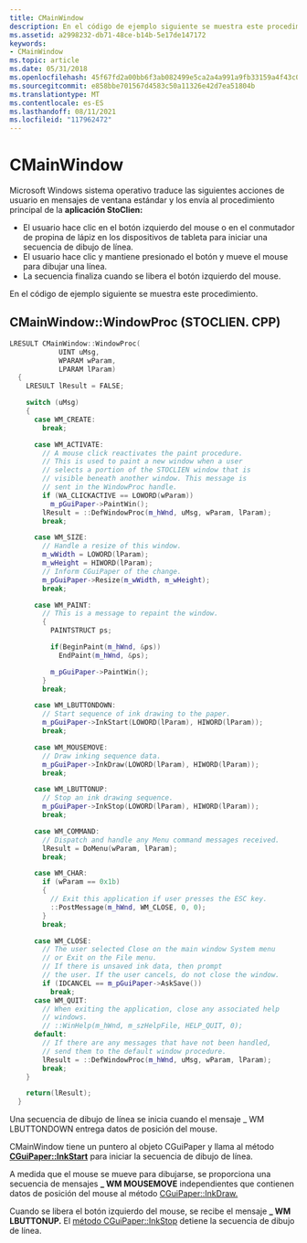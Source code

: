```yaml
---
title: CMainWindow
description: En el código de ejemplo siguiente se muestra este procedimiento.
ms.assetid: a2998232-db71-48ce-b14b-5e17de147172
keywords:
- CMainWindow
ms.topic: article
ms.date: 05/31/2018
ms.openlocfilehash: 45f67fd2a00bb6f3ab082499e5ca2a4a991a9fb33159a4f43c05923ae393efcf
ms.sourcegitcommit: e858bbe701567d4583c50a11326e42d7ea51804b
ms.translationtype: MT
ms.contentlocale: es-ES
ms.lasthandoff: 08/11/2021
ms.locfileid: "117962472"
---
```

# <a name="cmainwindow"></a>CMainWindow

Microsoft Windows sistema operativo traduce las siguientes acciones de usuario en mensajes de ventana estándar y los envía al procedimiento principal de la **aplicación StoClien:**

-   El usuario hace clic en el botón izquierdo del mouse o en el conmutador de propina de lápiz en los dispositivos de tableta para iniciar una secuencia de dibujo de línea.
-   El usuario hace clic y mantiene presionado el botón y mueve el mouse para dibujar una línea.
-   La secuencia finaliza cuando se libera el botón izquierdo del mouse.

En el código de ejemplo siguiente se muestra este procedimiento.

## <a name="cmainwindowwindowproc-stocliencpp"></a>CMainWindow::WindowProc (STOCLIEN. CPP)


```C++
LRESULT CMainWindow::WindowProc(
            UINT uMsg,
            WPARAM wParam,
            LPARAM lParam)
  {
    LRESULT lResult = FALSE;

    switch (uMsg)
    {
      case WM_CREATE:
        break;

      case WM_ACTIVATE:
        // A mouse click reactivates the paint procedure.
        // This is used to paint a new window when a user
        // selects a portion of the STOCLIEN window that is 
        // visible beneath another window. This message is  
        // sent in the WindowProc handle.
        if (WA_CLICKACTIVE == LOWORD(wParam))
          m_pGuiPaper->PaintWin();
        lResult = ::DefWindowProc(m_hWnd, uMsg, wParam, lParam);
        break;

      case WM_SIZE:
        // Handle a resize of this window.
        m_wWidth = LOWORD(lParam);
        m_wHeight = HIWORD(lParam);
        // Inform CGuiPaper of the change.
        m_pGuiPaper->Resize(m_wWidth, m_wHeight);
        break;

      case WM_PAINT:
        // This is a message to repaint the window.
        {
          PAINTSTRUCT ps;

          if(BeginPaint(m_hWnd, &ps))
            EndPaint(m_hWnd, &ps);

          m_pGuiPaper->PaintWin();
        }
        break;

      case WM_LBUTTONDOWN:
        // Start sequence of ink drawing to the paper.
        m_pGuiPaper->InkStart(LOWORD(lParam), HIWORD(lParam));
        break;

      case WM_MOUSEMOVE:
        // Draw inking sequence data.
        m_pGuiPaper->InkDraw(LOWORD(lParam), HIWORD(lParam));
        break;

      case WM_LBUTTONUP:
        // Stop an ink drawing sequence.
        m_pGuiPaper->InkStop(LOWORD(lParam), HIWORD(lParam));
        break;

      case WM_COMMAND:
        // Dispatch and handle any Menu command messages received.
        lResult = DoMenu(wParam, lParam);
        break;

      case WM_CHAR:
        if (wParam == 0x1b)
        {
          // Exit this application if user presses the ESC key.
          ::PostMessage(m_hWnd, WM_CLOSE, 0, 0);
        }
        break;

      case WM_CLOSE:
        // The user selected Close on the main window System menu
        // or Exit on the File menu.
        // If there is unsaved ink data, then prompt
        // the user. If the user cancels, do not close the window.
        if (IDCANCEL == m_pGuiPaper->AskSave())
          break;
      case WM_QUIT:
        // When exiting the application, close any associated help
        // windows.
        // ::WinHelp(m_hWnd, m_szHelpFile, HELP_QUIT, 0);
      default:
        // If there are any messages that have not been handled,
        // send them to the default window procedure.
        lResult = ::DefWindowProc(m_hWnd, uMsg, wParam, lParam);
        break;
    }

    return(lResult);
  }
```



Una secuencia de dibujo de línea se inicia cuando el mensaje \_ WM LBUTTONDOWN entrega datos de posición del mouse.

CMainWindow tiene un puntero al objeto CGuiPaper y llama al método [**CGuiPaper::InkStart**](cguipaper-methods.md) para iniciar la secuencia de dibujo de línea.

A medida que el mouse se mueve para dibujarse, se proporciona una secuencia de mensajes **\_ WM MOUSEMOVE** independientes que contienen datos de posición del mouse al método [CGuiPaper::InkDraw.](cguipaper-methods.md)

Cuando se libera el botón izquierdo del mouse, se recibe el mensaje **\_ WM LBUTTONUP.** El [método CGuiPaper::InkStop](cguipaper-methods.md) detiene la secuencia de dibujo de línea.

 

 




